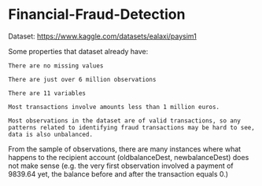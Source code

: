 # Financial-Fraud-Detection

Dataset: https://www.kaggle.com/datasets/ealaxi/paysim1

Some properties that dataset already have:

    There are no missing values

    There are just over 6 million observations

    There are 11 variables

    Most transactions involve amounts less than 1 million euros.

    Most observations in the dataset are of valid transactions, so any patterns related to identifying fraud transactions may be hard to see, data is also unbalanced.

  From the sample of observations, there are many instances where what happens to the recipient account (oldbalanceDest, newbalanceDest) does not make sense (e.g. the    very first observation involved a payment of 9839.64 yet, the balance before and after the transaction equals 0.)
